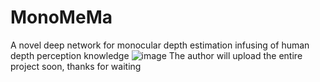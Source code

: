 # MonoMeMa
A novel deep network for monocular depth estimation infusing of human depth perception knowledge
![image](https://github.com/JinkuanZhu/MonoMeMa/edit/master/images/000522.png)
The author will upload the entire project soon, thanks for waiting 
